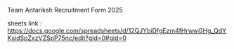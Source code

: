 Team Antariksh Recruitment Form 2025


sheets link : https://docs.google.com/spreadsheets/d/12QJYbiDfgEzm4fHrwwGHg_QdYKsidSpZxzVZSpP75nc/edit?gid=0#gid=0
